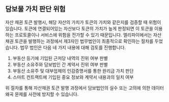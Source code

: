 ## 담보물 가치 판단 위험

자산 채권 토큰 발행시, 해당 자산의 가치가 토큰의 가치와 같은지를 검증할 때 위험이 있습니다. 토큰에 연결되어있는 자산보다 토큰의 가치가 높게 판정되면 이 토큰을 이용하는 프로토콜이나 서비스에 위험을 전가할 수 있기 때문입니다. 엘리파이에서는 자산 채권 토큰을 발행하는 과정에서 제3자인 법무법인이 최종적으로 확인하는 절차를 두었습니다. 법무 법인은 다음 네 가지 내용에 대해 검토를 진행합니다.

1. 부동산 등기에 기입된 근저당 내역의 진위 여부 판별
2. 부동산 소유주와 담보법인 간 계약서 진위 여부 판별
3. 부동산 소유주 및 대부업체의 인감증명서를 통한 원리금 가치 판단
4. 스마트 컨트랙트에 기입된 중요 정보와 계약서 내용과의 일치 여부

위 절차를 통해 자산채권 토큰 발행 과정에서 담보법인의 실수 또는 고의에 의한 데이터 왜곡 문제를 사전에 방지할 수 있습니다.